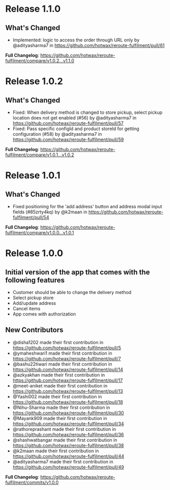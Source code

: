 # Release 1.1.0

## What's Changed
* Implemented: logic to access the order through URL only by @adityasharma7 in https://github.com/hotwax/reroute-fulfilment/pull/61


**Full Changelog**: https://github.com/hotwax/reroute-fulfilment/compare/v1.0.2...v1.1.0

# Release 1.0.2
## What's Changed
* Fixed: When delivery method is changed to store pickup, select pickup location does not get enabled (#56) by @adityasharma7 in https://github.com/hotwax/reroute-fulfilment/pull/57
* Fixed: Pass specific configId and product storeId for getting configuration (#58) by @adityasharma7 in https://github.com/hotwax/reroute-fulfilment/pull/59


**Full Changelog**: https://github.com/hotwax/reroute-fulfilment/compare/v1.0.1...v1.0.2

# Release 1.0.1

## What's Changed
* Fixed positioning for the 'add address' button and address modal input fields (#85zrty4kq) by @k2maan in https://github.com/hotwax/reroute-fulfilment/pull/54


**Full Changelog**: https://github.com/hotwax/reroute-fulfilment/compare/v1.0.0...v1.0.1


# Release 1.0.0

##  Initial version of the app that comes with the following features
* Customer should be able to change the delivery method
* Select pickup store
* Add/update address
* Cancel items
* App comes with authorization

## New Contributors
* @disha1202 made their first contribution in https://github.com/hotwax/reroute-fulfilment/pull/5
* @ymaheshwari1 made their first contribution in https://github.com/hotwax/reroute-fulfilment/pull/7
* @bashu22tiwari made their first contribution in https://github.com/hotwax/reroute-fulfilment/pull/14
* @azkyakhan made their first contribution in https://github.com/hotwax/reroute-fulfilment/pull/17
* @meet-aniket made their first contribution in https://github.com/hotwax/reroute-fulfilment/pull/13
* @Yashi002 made their first contribution in https://github.com/hotwax/reroute-fulfilment/pull/18
* @Nihu-Sharma made their first contribution in https://github.com/hotwax/reroute-fulfilment/pull/30
* @Mayank909 made their first contribution in https://github.com/hotwax/reroute-fulfilment/pull/34
* @rathoreprashant made their first contribution in https://github.com/hotwax/reroute-fulfilment/pull/36
* @shashwatbangar made their first contribution in https://github.com/hotwax/reroute-fulfilment/pull/38
* @k2maan made their first contribution in https://github.com/hotwax/reroute-fulfilment/pull/44
* @adityasharma7 made their first contribution in https://github.com/hotwax/reroute-fulfilment/pull/49

**Full Changelog**: https://github.com/hotwax/reroute-fulfilment/commits/v1.0.0

